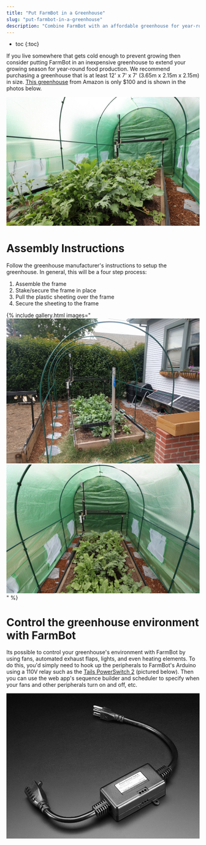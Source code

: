 ```yaml
---
title: "Put FarmBot in a Greenhouse"
slug: "put-farmbot-in-a-greenhouse"
description: "Combine FarmBot with an affordable greenhouse for year-round food production"
---
```


* toc
{:toc}

If you live somewhere that gets cold enough to prevent growing then consider putting FarmBot in an inexpensive greenhouse to extend your growing season for year-round food production. We recommend purchasing a greenhouse that is at least 12' x 7' x 7' (3.65m x 2.15m x 2.15m) in size. [This greenhouse](https://smile.amazon.com/gp/product/B0098R8GES) from Amazon is only $100 and is shown in the photos below.

![IMG_5931.JPG](_images/IMG_5931.JPG)



# Assembly Instructions

Follow the greenhouse manufacturer's instructions to setup the greenhouse. In general, this will be a four step process:
1. Assemble the frame
2. Stake/secure the frame in place
3. Pull the plastic sheeting over the frame
4. Secure the sheeting to the frame

{% include gallery.html images="
![IMG_20160611_131330.jpg](_images/IMG_20160611_131330.jpg)
![IMG_5896.JPG](_images/IMG_5896.JPG)
" %}

# Control the greenhouse environment with FarmBot

Its possible to control your greenhouse's environment with FarmBot by using fans, automated exhaust flaps, lights, and even heating elements. To do this, you'd simply need to hook up the peripherals to FarmBot's Arduino using a 110V relay such as the [Tails PowerSwitch 2](https://www.adafruit.com/product/268) (pictured below). Then you can use the web app's sequence builder and scheduler to specify when your fans and other peripherals turn on and off, etc.

![268-02.jpg](_images/02.jpg)

